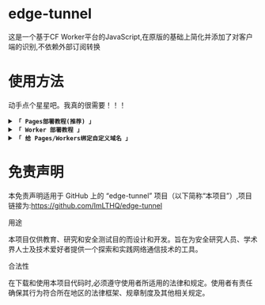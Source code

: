 # edge-tunnel
这是一个基于CF Worker平台的JavaScript,在原版的基础上简化并添加了对客户端的识别,不依赖外部订阅转换

# 使用方法
动手点个星星吧。我真的很需要！！！

<details>
<summary><code><strong>「 Pages部署教程(推荐) 」</strong></code></summary>

1. 部署 CF Pages:
    - 在Github上先 Fork 本项目
    - 在CF Pages控制台中选择`连接到 Git`后,选中`edge-tunnel`项目后点击`开始设置`

2. 使用订阅:
    - 在你的Clash/V2ray客户端导入订阅地址`https://CF分配的域名/sub`即可
</details>

<details>
<summary><code><strong>「 Worker 部署教程 」</strong></code></summary>

1. 部署 CF Worker:
    - 在Github上先Fork本项目
    - 在CF Worker 控制台中创建一个新的Worker
    - 在`导入存储库`中选择`edge-tunnel`,点击`保存并部署`

2. 因为部分用户无法访问CF分配的地址,建议按照下面的教程绑定自定义域名
</details>

<details>
<summary><code><strong>「 给 Pages/Workers绑定自定义域名 」</strong></code></summary>

1. CF连接你的域名:
    - 去`账户主页`,选择`域`,输入你的域名,点击`继续`
    - 按照需求选择计划(免费的够用了),点击`继续`,点击`继续前往激活`,点击`确认`
    - 按照CF的要求返回你的域名服务商,将你当前的DNS服务器替换为CF DNS服务器

2. Worker绑定自定义域名
    - 点击Worker控制台的`设置`选项卡,在`域和路由`那一栏点`添加`,选择`自定义域`
    - 填入你的自定义子域名,注意不要使用你的主域名，例如：
        你的主域名是`femboy.love`,则填入 `im.femboy.love`即可
    - 点击`添加域`

3. Pages绑定自定义域名
    - 点击Pages控制台的`自定义域`选项卡,点击`设置自定义域`
    - 填入你的自定义子域名,注意不要使用你的主域名，例如：
        你的主域名是`femboy.love`,则填入 `im.femboy.love`即可
    - 点击`继续`,点击`激活域`
</details>

# 免责声明
本免责声明适用于 GitHub 上的 “edge-tunnel” 项目（以下简称“本项目”）,项目链接为:https://github.com/ImLTHQ/edge-tunnel

用途

本项目仅供教育、研究和安全测试目的而设计和开发。旨在为安全研究人员、学术界人士及技术爱好者提供一个探索和实践网络通信技术的工具。

合法性

在下载和使用本项目代码时,必须遵守使用者所适用的法律和规定。使用者有责任确保其行为符合所在地区的法律框架、规章制度及其他相关规定。